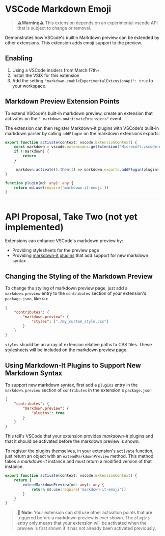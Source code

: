 # VSCode Markdown Emoji

> **⚠️Warning⚠️** This extension depends on an experimental vscode API that is subject to change or removal.


Demonstrates how VSCode's builtin Markdown preview can be extended by other extensions. This extension adds emoji support to the preview.

## Enabling

1. Using a VSCode insiders from March 17th+
1. Install the VSIX for this extension
1. Add the setting `"markdown.enableExperimentalExtensionApi": true` to your workspace.


## Markdown Preview Extension Points
To extend VSCode's built-in markdown preview, create an extension that activates on the `"_markdown.onActivateExtensions"` event. 

The extension can then register Markdown-it plugins with VSCode's built-in markdown parser by calling `addPlugin` on the markdown extensions exports:

```ts
export function activate(context: vscode.ExtensionContext) {
    const markdown = vscode.extensions.getExtension('Microsoft.vscode-markdown')
    if (!markdown) {
        return
    }

     markdown.activate().then(() => markdown.exports.addPlugin(plugin))
}

function plugin(md: any): any {
    return md.use(require('markdown-it-emoji'))
}
```

----

# API Proposal, Take Two (not yet implemented)

Extensions can enhance VSCode's markdown preview by:

* Providing stylesheets for the preview page
* Providing [markdown-it plugins](https://github.com/markdown-it/markdown-it#syntax-extensions) that add support for new markdown syntax

## Changing the Styling of the Markdown Preview
To change the styling of markdown preview page, just add a `markdown.preview` entry to the `contributes` section of your extension's `package.json`, like so:

```json
{
    "contributes": {
        "markdown.preview": {
            "styles": ["./my_custom_style.css"]
        }
    }
}
```

`styles` should be an array of extension relative paths to CSS files. These stylesheets will be included on the markdown preview page.


## Using Markdown-It Plugins to Support New Markdown Syntax
To support new markdown syntax, first add a `plugins` entry in the `markdown.preview` section of `contributes` in the extension's `package.json`

```json
{
    "contributes": {
        "markdown.preview": {
            "plugins": true
        }
    }
}
```

This tell's VSCode that your extension provides *markdown-it* plugins and that it should be activated before the markdown preview is shown. 

To register the plugins themselves, in your extension's `activate` function, just return an object with an `extendMarkdownPreview` method. This method takes a *markdown-it* instance and must return a modified version of that instance.


```ts
export function activate(context: vscode.ExtensionContext) {
    return {
        extendMarkdownPreview(md: any): any {
            return md.use(require('markdown-it-emoji'))
        }
    }
}
```

> 🎵 **Note**: Your extension can still use other activation points that are triggered before a markdown preview is ever shown. The `plugins` entry only means that your extension will be activated when the preview is first shown if it has not already been activated previously.